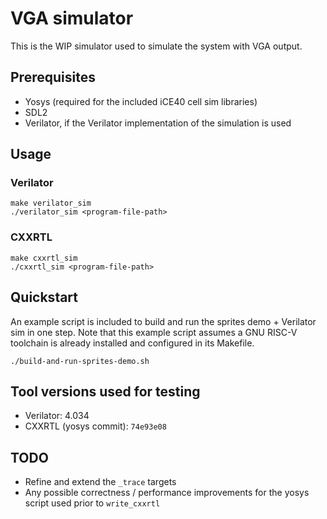# VGA simulator

This is the WIP simulator used to simulate the system with VGA output.

## Prerequisites

* Yosys (required for the included iCE40 cell sim libraries)
* SDL2
* Verilator, if the Verilator implementation of the simulation is used

## Usage

### Verilator

```
make verilator_sim
./verilator_sim <program-file-path>
```

### CXXRTL

```
make cxxrtl_sim
./cxxrtl_sim <program-file-path>
```

## Quickstart

An example script is included to build and run the sprites demo + Verilator sim in one step. Note that this example script assumes a GNU RISC-V toolchain is already installed and configured in its Makefile.

```
./build-and-run-sprites-demo.sh
```
## Tool versions used for testing

* Verilator: 4.034
* CXXRTL (yosys commit): `74e93e08`

## TODO

* Refine and extend the `_trace` targets
* Any possible correctness / performance improvements for the yosys script used prior to `write_cxxrtl`